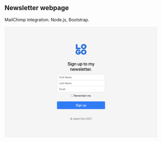 ## Newsletter webpage

MailChimp integration. Node.js, Bootstrap.

![](https://raw.githubusercontent.com/jason-ono/Newsletter-Signup/master/public/images/home.png)

